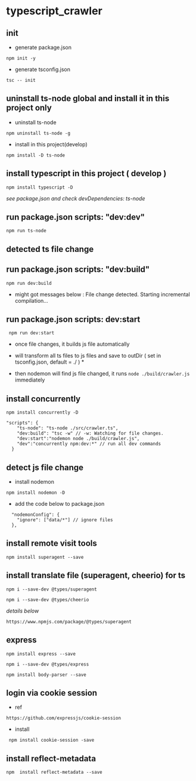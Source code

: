 # typescript_crawler

## init

- generate package.json

```
npm init -y
```

- generate tsconfig.json

```
tsc -- init
```

## uninstall ts-node global and install it in this project only

- uninstall ts-node

```
npm uninstall ts-node -g
```

- install in this project(develop)

```
npm install -D ts-node
```

## install typescript in this project ( develop )

```
npm install typescript -D
```

_see package.json and check devDependencies: ts-node_

## run package.json scripts: "dev:dev"

```
npm run ts-node
```

## detected ts file change

## run package.json scripts: "dev:build"

```
npm run dev:build
```

- might got messages below : File change detected. Starting incremental compilation...

## run package.json scripts: dev:start

```
 npm run dev:start
```

- once file changes, it builds js file automatically

- will transform all ts files to js files and save to outDir ( set in tsconfig.json, default = ./ ) \*

- then nodemon will find js file changed, it runs `node ./build/crawler.js` immediately

## install concurrently

```
npm install concurrently -D
```

```
"scripts": {
    "ts-node": "ts-node ./src/crawler.ts",
    "dev:build": "tsc -w" // -w: Watching for file changes.
    "dev:start":"nodemon node ./build/crawler.js",
    "dev":"concurrently npm:dev:*" // run all dev commands
  }
```

## detect js file change

- install nodemon

```
npm install nodemon -D
```

- add the code below to package.json

```
  "nodemonConfig": {
    "ignore": ["data/*"] // ignore files
  },
```

## install remote visit tools

```
npm install superagent --save
```

## install translate file (superagent, cheerio) for ts

```
npm i --save-dev @types/superagent
```

```
npm i --save-dev @types/cheerio
```

_details below_

```
https://www.npmjs.com/package/@types/superagent
```

## express

```
npm install express --save
```

```
npm i --save-dev @types/express
```

```
npm install body-parser --save
```

## login via cookie session

- ref

```
https://github.com/expressjs/cookie-session
```

- install

```
 npm install cookie-session -save
```

## install reflect-metadata

```
npm  install reflect-metadata --save
```
